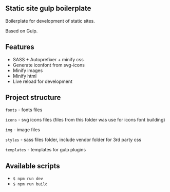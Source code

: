 ## Static site gulp boilerplate
Boilerplate for development of static sites. 

Based on Gulp.

## Features
* SASS + Autoprefixer + minify css
* Generate iconfont from svg-icons
* Minify images
* Minify html
* Live reload for development

## Project structure
```fonts``` - fonts files

```icons``` - svg icons files (files from this folder was use for icons font building)

```img``` - image files

```styles``` - sass files folder, include vendor folder for 3rd party css 

```templates``` - templates for gulp plugins


## Available scripts
* ```$ npm run dev``` 
* ```$ npm run build```